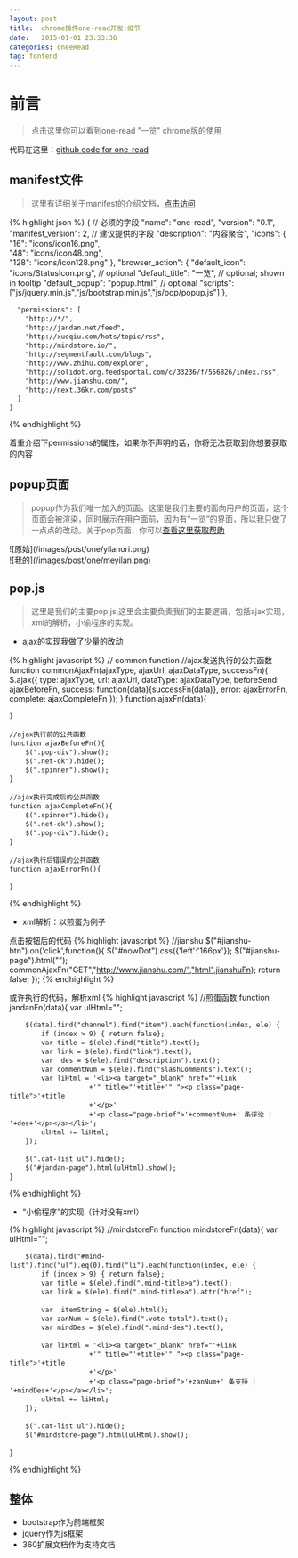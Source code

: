 ```yaml
---
layout: post
title:  chrome插件one-read开发:细节
date:   2015-01-01 23:33:36
categories: oneeRead
tag: fontend
---
```


# 前言

>	点击这里你可以看到one-read "一览" chrome版的使用

代码在这里：[github code for one-read](https://github.com/icindy/one-read)

## manifest文件
> 这里有详细关于manifest的介绍文档，[点击访问](http://open.chrome.360.cn/extension_dev/manifest.html)

{% highlight json %}
	{
	// 必须的字段
	  "name": "one-read",
	  "version": "0.1",
	  "manifest_version": 2,
	  // 建议提供的字段
	  "description": "内容聚合",
	  "icons": { 
	    "16": "icons/icon16.png",             
	    "48": "icons/icon48.png",            
	    "128": "icons/icon128.png" 
	  },
	  "browser_action": {
	    "default_icon": "icons/StatusIcon.png", // optional 
	    "default_title": "一览",   // optional; shown in tooltip 
	    "default_popup": "popup.html",       // optional 
	    "scripts": ["js/jquery.min.js","js/bootstrap.min.js","js/pop/popup.js"]
	  },



	  "permissions": [
	    "http://*/",
	    "http://jandan.net/feed",
	    "http://xueqiu.com/hots/topic/rss",
	    "http://mindstore.io/",
	    "http://segmentfault.com/blogs",
	    "http://www.zhihu.com/explore",
	    "http://solidot.org.feedsportal.com/c/33236/f/556826/index.rss",
	    "http://www.jianshu.com/",
	    "http://next.36kr.com/posts"
	  ]
	}  
{% endhighlight %}

着重介绍下permissions的属性，如果你不声明的话，你将无法获取到你想要获取的内容


## popup页面

>popup作为我们唯一加入的页面。这里是我们主要的面向用户的页面，这个页面会被渲染，同时展示在用户面前，因为有“一览”的界面，所以我只做了一点点的改动。关于pop页面，你可以[查看这里获取帮助](http://open.chrome.360.cn/extension_dev/browserAction.html#popups)

<div class="row">
	<div class="col-xs-6">
		![原始](/images/post/one/yilanori.png)
	</div>
	<div class="col-xs-6">
		![我的](/images/post/one/meyilan.png)
	</div>
</div>

## pop.js

>这里是我们的主要pop.js,这里会主要负责我们的主要逻辑，包括ajax实现，xml的解析，小偷程序的实现。

*	ajax的实现我做了少量的改动

{% highlight javascript %}
	// common function
	//ajax发送执行的公共函数
	function commonAjaxFn(ajaxType, ajaxUrl, ajaxDataType, successFn){
		$.ajax({
		        type: ajaxType,
		        url: ajaxUrl,
		        dataType: ajaxDataType,
		        beforeSend: ajaxBeforeFn,
		        success: function(data){successFn(data)},
		        error: ajaxErrorFn,
		        complete: ajaxCompleteFn
	    });
	}
	function ajaxFn(data){

	}

	//ajax执行前的公共函数
	function ajaxBeforeFn(){
		$(".pop-div").show();
		$(".net-ok").hide();
		$(".spinner").show();       
	}

	//ajax执行完成后的公共函数
	function ajaxCompleteFn(){
		$(".spinner").hide();
		$(".net-ok").show();
		$(".pop-div").hide();
	}

	//ajax执行后错误的公共函数
	function ajaxErrorFn(){

	}
{% endhighlight %}

*	xml解析：以煎蛋为例子

点击按钮后的代码
{% highlight javascript %}
	//jianshu
	$("#jianshu-btn").on('click',function(){
		$("#nowDot").css({'left':'166px'});
		$("#jianshu-page").html("");
		commonAjaxFn("GET","http://www.jianshu.com/","html",jianshuFn);
	    return false;
	});
{% endhighlight %}

或许执行的代码，解析xml
{% highlight javascript %}
	//煎蛋函数
	function jandanFn(data){
		var ulHtml="";

		$(data).find("channel").find("item").each(function(index, ele) {
			if (index > 9) { return false};
			var title = $(ele).find("title").text();
			var link = $(ele).find("link").text();
			var  des = $(ele).find("description").text();
			var commentNum = $(ele).find("slashComments").text();
			var liHtml = '<li><a target="_blank" href="'+link
						+'" title="'+title+'" "><p class="page-title">'+title
						+'</p>'
						+'<p class="page-brief">'+commentNum+' 条评论 | '+des+'</p></a></li>';
			ulHtml += liHtml;
		});

		$(".cat-list ul").hide();
		$("#jandan-page").html(ulHtml).show();
	}
{% endhighlight %}

*	“小偷程序”的实现（针对没有xml）

{% highlight javascript %}
	//mindstoreFn
	function mindstoreFn(data){
		var ulHtml="";

		$(data).find("#mind-list").find("ul").eq(0).find("li").each(function(index, ele) {
			if (index > 9) { return false};
			var title = $(ele).find(".mind-title>a").text();
			var link = $(ele).find(".mind-title>a").attr("href");

			var  itemString = $(ele).html();
			var zanNum = $(ele).find(".vote-total").text();
			var mindDes = $(ele).find(".mind-des").text();

			var liHtml = '<li><a target="_blank" href="'+link
						+'" title="'+title+'" "><p class="page-title">'+title
						+'</p>'
						+'<p class="page-brief">'+zanNum+' 条支持 | '+mindDes+'</p></a></li>';
			ulHtml += liHtml;
		});
		
		$(".cat-list ul").hide();
		$("#mindstore-page").html(ulHtml).show();

	}
{% endhighlight %}

## 整体

*	bootstrap作为前端框架
*	jquery作为js框架
*	360扩展文档作为支持文档